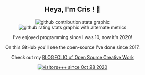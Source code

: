 <h2 align=center>Heya, I'm Cris ! 👋</h3>

<p align=center>
  <img alt="github contribution stats graphic" src=https://github-contribution-stats.vercel.app/api/?username=c9fe>
  <br>
  <img alt="github rating stats graphic with alternate metrics" src="https://github-readme-stats.vercel.app/api?username=c9fe&show_icons=true&theme=blueberry&hide_border=true&count_private=true">
</p>

<p align=center>
  I've enjoyed programming since I was 10, now it's 2020!
<p align=center>
  On this GitHub you'll see the open-source I've done since 2017.
<p align=center>
  Check out my <a href=https://github.com/c9fe/Blogfolio>BLOGFOLIO of Open Source Creative Work</a>
<p align=center>
  <a href=https://hits.seeyoufarm.com target=_blank><img alt="visitors+++ since Oct 28 2020" src=https://hits.seeyoufarm.com/api/count/incr/badge.svg?url=https%3A%2F%2Fgithub.com%2Fc9fe&count_bg=%2379C83D&title_bg=%23555555&icon=&icon_color=%23E7E7E7&title=%28today%2Ftotal%29%20visitors%2B%2B%2B%20since%20Oct%2028%202020&edge_flat=false>
</p>
